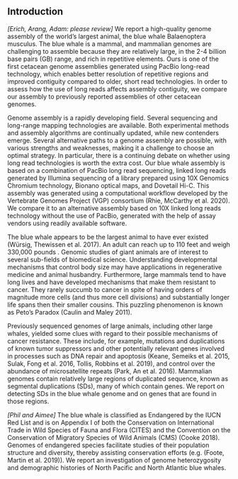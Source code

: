 ## Introduction
*[Erich, Arang, Adam: please review]*
We report a high-quality genome assembly of the world’s largest animal, the blue whale Balaenoptera musculus. The blue whale is a mammal, and mammalian genomes are challenging to assemble because they are relatively large, in the 2-4 billion base pairs (GB) range, and rich in repetitive elements. Ours is one of the first cetacean genome assemblies generated using PacBio long-read technology, which enables better resolution of repetitive regions and improved contiguity compared to older, short read technologies. In order to assess how the use of long reads affects assembly contiguity, we compare our assembly to previously reported assemblies of other cetacean genomes.

Genome assembly is a rapidly developing field. Several sequencing and long-range mapping technologies are available. Both experimental methods and assembly algorithms are continually updated, while new contenders emerge. Several alternative paths to a genome assembly are possible, with various strengths and weaknesses, making it a challenge to choose an optimal strategy. In particular, there is a continuing debate on whether using long read technologies is worth the extra cost. Our blue whale assembly is based on a combination of PacBio long read sequencing, linked long reads generated by Illumina sequencing of a library prepared using 10X Genomics Chromium technology, Bionano optical maps, and Dovetail Hi-C. This assembly was generated using a computational workflow developed by the Vertebrate Genomes Project (VGP) consortium (Rhie, McCarthy et al. 2020). We compare it to an alternative assembly based on 10X linked long reads technology without the use of PacBio, generated with the help of assay vendors using readily available software.

The blue whale appears to be the largest animal to have ever existed (Würsig, Thewissen et al. 2017). An adult can reach up to 110 feet and weigh 330,000 pounds . Genomic studies of giant animals are of interest to several sub-fields of biomedical science. Understanding developmental mechanisms that control body size may have applications in regenerative medicine and animal husbandry. Furthermore, large mammals tend to have long lives and have developed mechanisms that make them resistant to cancer. They rarely succumb to cancer in spite of having orders of magnitude more cells (and thus more cell divisions) and substantially longer life spans then their smaller cousins. This puzzling phenomenon is known as Peto’s Paradox (Caulin and Maley 2011). 

Previously sequenced genomes of large animals, including other large whales, yielded some clues with regard to their possible mechanisms of cancer resistance. These include, for example, mutations and duplications of known tumor suppressors and other potentially relevant genes involved in processes such as DNA repair and apoptosis (Keane, Semeiks et al. 2015, Sulak, Fong et al. 2016, Tollis, Robbins et al. 2019), and control over the abundance of microsatellite repeats (Park, An et al. 2016). Mammalian genomes contain relatively large regions of duplicated sequence, known as segmental duplications (SDs), many of which contain genes. We report on detecting SDs in the blue whale genome and on genes that are found in those regions.

*[Phil and Aimee]*
The blue whale is classified as Endangered by the IUCN Red List and is on Appendix I of both the Conservation on International Trade in Wild Species of Fauna and Flora (CITES) and the Convention on the Conservation of Migratory Species of Wild Animals (CMS) (Cooke 2018). Genomes of endangered species facilitate studies of their population structure and diversity, thereby assisting conservation efforts (e.g. (Foote, Martin et al. 2019)). We report an investigation of genome heterozygosity and demographic histories of North Pacific and North Atlantic blue whales.
